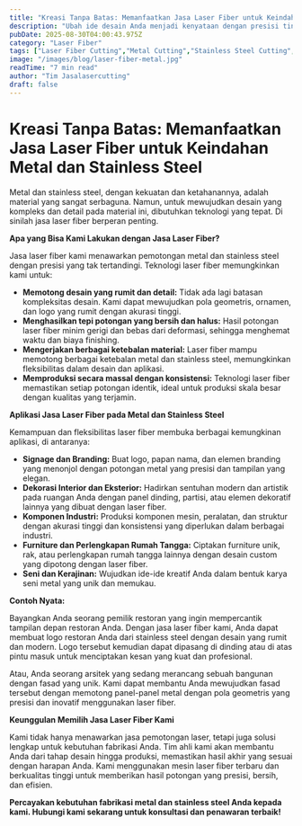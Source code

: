 ```yaml
---
title: "Kreasi Tanpa Batas: Memanfaatkan Jasa Laser Fiber untuk Keindahan Metal dan Stainless Steel"
description: "Ubah ide desain Anda menjadi kenyataan dengan presisi tinggi. Temukan bagaimana jasa laser fiber kami menghidupkan metal dan stainless steel menjadi karya seni dan fungsional."
pubDate: 2025-08-30T04:00:43.975Z
category: "Laser Fiber"
tags: ["Laser Fiber Cutting","Metal Cutting","Stainless Steel Cutting","Fabrikasi Metal"]
image: "/images/blog/laser-fiber-metal.jpg"
readTime: "7 min read"
author: "Tim Jasalasercutting"
draft: false
---
```


# Kreasi Tanpa Batas: Memanfaatkan Jasa Laser Fiber untuk Keindahan Metal dan Stainless Steel

Metal dan stainless steel, dengan kekuatan dan ketahanannya, adalah material yang sangat serbaguna. Namun, untuk mewujudkan desain yang kompleks dan detail pada material ini, dibutuhkan teknologi yang tepat. Di sinilah jasa laser fiber berperan penting.

**Apa yang Bisa Kami Lakukan dengan Jasa Laser Fiber?**

Jasa laser fiber kami menawarkan pemotongan metal dan stainless steel dengan presisi yang tak tertandingi. Teknologi laser fiber memungkinkan kami untuk:

*   **Memotong desain yang rumit dan detail:** Tidak ada lagi batasan kompleksitas desain. Kami dapat mewujudkan pola geometris, ornamen, dan logo yang rumit dengan akurasi tinggi.
*   **Menghasilkan tepi potongan yang bersih dan halus:** Hasil potongan laser fiber minim gerigi dan bebas dari deformasi, sehingga menghemat waktu dan biaya finishing.
*   **Mengerjakan berbagai ketebalan material:** Laser fiber mampu memotong berbagai ketebalan metal dan stainless steel, memungkinkan fleksibilitas dalam desain dan aplikasi.
*   **Memproduksi secara massal dengan konsistensi:** Teknologi laser fiber memastikan setiap potongan identik, ideal untuk produksi skala besar dengan kualitas yang terjamin.

**Aplikasi Jasa Laser Fiber pada Metal dan Stainless Steel**

Kemampuan dan fleksibilitas laser fiber membuka berbagai kemungkinan aplikasi, di antaranya:

*   **Signage dan Branding:** Buat logo, papan nama, dan elemen branding yang menonjol dengan potongan metal yang presisi dan tampilan yang elegan.
*   **Dekorasi Interior dan Eksterior:** Hadirkan sentuhan modern dan artistik pada ruangan Anda dengan panel dinding, partisi, atau elemen dekoratif lainnya yang dibuat dengan laser fiber.
*   **Komponen Industri:** Produksi komponen mesin, peralatan, dan struktur dengan akurasi tinggi dan konsistensi yang diperlukan dalam berbagai industri.
*   **Furniture dan Perlengkapan Rumah Tangga:** Ciptakan furniture unik, rak, atau perlengkapan rumah tangga lainnya dengan desain custom yang dipotong dengan laser fiber.
*   **Seni dan Kerajinan:** Wujudkan ide-ide kreatif Anda dalam bentuk karya seni metal yang unik dan memukau.

**Contoh Nyata:**

Bayangkan Anda seorang pemilik restoran yang ingin mempercantik tampilan depan restoran Anda. Dengan jasa laser fiber kami, Anda dapat membuat logo restoran Anda dari stainless steel dengan desain yang rumit dan modern. Logo tersebut kemudian dapat dipasang di dinding atau di atas pintu masuk untuk menciptakan kesan yang kuat dan profesional.

Atau, Anda seorang arsitek yang sedang merancang sebuah bangunan dengan fasad yang unik. Kami dapat membantu Anda mewujudkan fasad tersebut dengan memotong panel-panel metal dengan pola geometris yang presisi dan inovatif menggunakan laser fiber.

**Keunggulan Memilih Jasa Laser Fiber Kami**

Kami tidak hanya menawarkan jasa pemotongan laser, tetapi juga solusi lengkap untuk kebutuhan fabrikasi Anda. Tim ahli kami akan membantu Anda dari tahap desain hingga produksi, memastikan hasil akhir yang sesuai dengan harapan Anda. Kami menggunakan mesin laser fiber terbaru dan berkualitas tinggi untuk memberikan hasil potongan yang presisi, bersih, dan efisien.

**Percayakan kebutuhan fabrikasi metal dan stainless steel Anda kepada kami. Hubungi kami sekarang untuk konsultasi dan penawaran terbaik!**